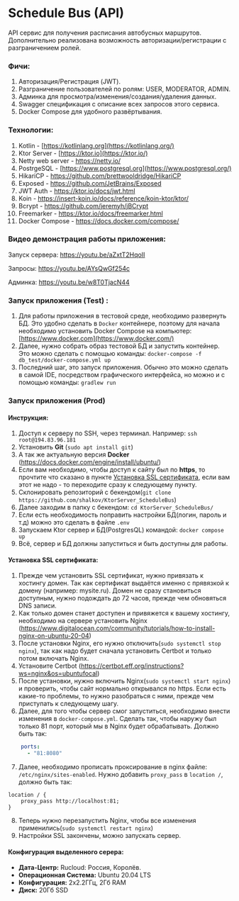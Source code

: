# Schedule Bus (API)

API сервис для получения расписания автобусных маршрутов. Дополнительно реализована возможность авторизации/регистрации с разграничением ролей.

### Фичи:

1. Авторизация/Регистрация (JWT).
2. Разграничение пользователей по ролям: USER, MODERATOR, ADMIN.
3. Админка для просмотра/изменения/создания/удаления данных.
4. Swagger спецификация с описание всех запросов этого сервиса.
5. Docker Compose для удобного развёртывания.

### Технологии:

1. Kotlin - [https://kotlinlang.org](https://kotlinlang.org/)
2. Ktor Server - [https://ktor.io](https://ktor.io/)
3. Netty web server - https://netty.io/
4. PostrgeSQL - [https://www.postgresql.org](https://www.postgresql.org/)
5. HikariCP - https://github.com/brettwooldridge/HikariCP
6. Exposed - https://github.com/JetBrains/Exposed
7. JWT Auth - https://ktor.io/docs/jwt.html
8. Koin - https://insert-koin.io/docs/reference/koin-ktor/ktor/
9. Bcrypt - https://github.com/jeremyh/jBCrypt
10. Freemarker - https://ktor.io/docs/freemarker.html
11. Docker Compose - https://docs.docker.com/compose/

### Видео демонстрация работы приложения:

Запуск сервера: https://youtu.be/aZxtT2HqoII

Запросы: https://youtu.be/AYsQwGf254c

Админка: https://youtu.be/w8T0TjacN44

### Запуск приложения (Test) :

1. Для работы приложения в тестовой среде, необходимо развернуть БД. Это удобно сделать в `Docker` контейнере, поэтому для начала необходимо установить Docker Compose на компьютер: [https://www.docker.com](https://www.docker.com/)
2. Далее, нужно собрать образ тестовой БД и запустить контейнер. Это можно сделать с помощью команды:
   `docker-compose -f db_test/docker-compose.yml up`
3. Последний шаг, это запуск приложения. Обычно это можно сделать в самой IDE, посредством графического интерфейса, но можно и с помощью команды:
   `gradlew run`

### Запуск приложения (Prod)

#### Инструкция:
1. Доступ к серверу по SSH, через терминал. Например: `ssh root@194.83.96.181`
2. Установить **Git** (`sudo apt install git`)
3. А так же актуальную версия **Docker** (https://docs.docker.com/engine/install/ubuntu/)
4. Если вам необходимо, чтобы доступ к сайту был по **https**, то прочтите что сказано в пункте [Установка SSL сертификата](#Установка-SSL-сертификата:), если вам этот не надо - то переходите сразу к следующему пункту.
5. Склонировать репозиторий с бекендом(`git clone https://github.com/shalkov/KtorServer_ScheduleBus`)
6. Далее заходим в папку с бекендом: `cd KtorServer_ScheduleBus/`
7. Если есть необходимость поправить настройки БД(логин, пароль и т.д) можно это сделать в файле `.env`
8. Запускаем Ktor сервер и БД(PostgresQL) командой: `docker compose up`
9. Всё, сервер и БД должны запуститься и быть доступны для работы.

#### Установка SSL сертификата:
1. Прежде чем установить SSL сертификат, нужно привязать к хостингу домен. Так как сертификат выдаётся именно с прявязкой к домену (например: mysite.ru).
Домен не сразу становиться доступным, нужно подождать до 72 часов, прежде чем обновяться DNS записи.
2. Как только домен станет доступен и привяжется к вашему хостингу, необходимо на сервере установить Nginx (https://www.digitalocean.com/community/tutorials/how-to-install-nginx-on-ubuntu-20-04)
3. После установки Nginx, его нужно отключить(`sudo systemctl stop nginx`), так как надо будет сначала установить Certbot и только потом включать Nginx.
4. Установите Certbot (https://certbot.eff.org/instructions?ws=nginx&os=ubuntufocal)
5. После установки, нужно включить Nginx(`sudo systemctl start nginx`) и проверить, чтобы сайт нормально открывался по https.
Если есть какие-то проблемы, то нужно разобраться с ними, прежде чем приступать к следующему шагу.
6. Далее, для того чтобы сервер смог запуститься, необходимо внести изменения в `docker-compose.yml`. 
Сделать так, чтобы наружу был только 81 порт, который мы в Nginx будет обрабатывать. Должно быть так:
```yaml
    ports:
      - "81:8080"
```
7. Далее, необходимо прописать проксирование в nginx файле: `/etc/nginx/sites-enabled`.
Нужно добавить `proxy_pass` в `location /`, должно быть так:
```
location / {
    proxy_pass http://localhost:81;
}
```
8. Теперь нужно перезапустить Nginx, чтобы все изменения применились(`sudo systemctl restart nginx`)
9. Настройки SSL закончены, можно запускать сервер.

#### Конфигурация выделенного серера:

- **Дата-Центр:** Rucloud: Россия, Королёв.
- **Операционная Система:** Ubuntu 20.04 LTS
- **Конфигурация:** 2x2.2ГГц, 2Гб RAM
- **Диск:** 20Гб SSD
